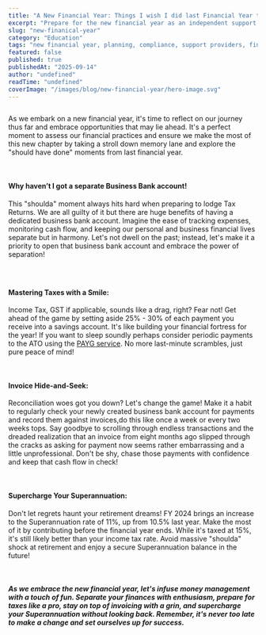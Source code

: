 ```yaml
---
title: "A New Financial Year: Things I wish I did last Financial Year that I will do this one!"
excerpt: "Prepare for the new financial year as an independent support provider. Essential planning and compliance tasks for success."
slug: "new-finanical-year"
category: "Education"
tags: "new financial year, planning, compliance, support providers, financial management"
featured: false
published: true
publishedAt: "2025-09-14"
author: "undefined"
readTime: "undefined"
coverImage: "/images/blog/new-financial-year/hero-image.svg"
---
```


<figure class="w-richtext-align-floatleft w-richtext-figure-type-image"><div><img src="https://cdn.prod.website-files.com/60cc2b7089c676114586e061/64a50bafba4b95d018623a31_nik-LUYD2b7MNrg-unsplash.jpg" loading="lazy" alt=""></div></figure><p>As we embark on a new financial year, it's time to reflect on our journey thus far and embrace opportunities that may lie ahead. It's a perfect moment to assess our financial practices and ensure we make the most of this new chapter by taking a stroll down memory lane and explore the "should have done" moments from last financial year.</p><p>‍</p><h4><strong>Why haven’t I got a separate Business Bank account!</strong></h4><p>This "shoulda" moment always hits hard when preparing to lodge Tax Returns. We are all guilty of it but there are huge benefits of having a dedicated business bank account. Imagine the ease of tracking expenses, monitoring cash flow, and keeping our personal and business financial lives separate but in harmony. Let's not dwell on the past; instead, let's make it a priority to open that business bank account and embrace the power of separation!</p><h5>‍</h5><h4>Mastering Taxes with a Smile:&nbsp;</h4><p>Income Tax, GST if applicable, sounds like a drag, right? Fear not! Get ahead of the game by setting aside 25% - 30% of each payment you receive into a savings account. It's like building your financial fortress for the year! If you want to sleep soundly perhaps consider periodic payments to the ATO using the <a href="https://www.ato.gov.au/Business/PAYG-instalments/Starting-PAYG-instalments/">PAYG service</a>. No more last-minute scrambles, just pure peace of mind!</p><p>‍</p><h4>Invoice Hide-and-Seek:&nbsp;</h4><p>Reconciliation woes got you down? Let's change the game! Make it a habit to regularly check your newly created business bank account for payments and record them against invoices,do this like once a week or every two weeks tops. Say goodbye to scrolling through endless transactions and the dreaded realization that an invoice from eight months ago slipped through the cracks as asking for payment now seems rather embarrassing and a little unprofessional. Don't be shy, chase those payments with confidence and keep that cash flow in check!</p><p>‍</p><h4>Supercharge Your Superannuation:&nbsp;</h4><p>Don't let regrets haunt your retirement dreams! FY 2024 brings an increase to the Superannuation rate of 11%, up from 10.5% last year. Make the most of it by contributing before the financial year ends. While it's taxed at 15%, it's still likely better than your income tax rate. Avoid massive "shoulda" shock at retirement and enjoy a secure Superannuation balance in the future!</p><p>‍</p><h5>As we embrace the new financial year, let's infuse money management with a touch of fun. Separate your finances with enthusiasm, prepare for taxes like a pro, stay on top of invoicing with a grin, and supercharge your Superannuation without looking back. Remember, it's never too late to make a change and set ourselves up for success.</h5>